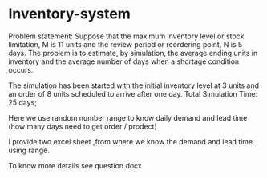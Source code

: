 # Inventory-system


Problem statement:
Suppose that the maximum inventory level or stock limitation, M is 11 units and the review period or reordering point, N is 5 days. The problem is to estimate, by simulation, the average ending units in inventory and the average number of days when a shortage condition occurs.


The simulation has been started with the initial inventory level at 3 units and an order of 8 units scheduled to arrive after one day.
Total Simulation Time: 25 days;

Here we use random number range to know daily demand and lead time (how many days need to get order / prodect)

I provide two excel sheet ,from where we know the demand and lead time using range.

To know more details see question.docx


